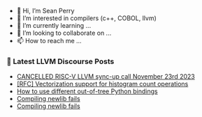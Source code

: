 - 👋 Hi, I’m Sean Perry
- 👀 I’m interested in compilers (c++, COBOL, llvm)
- 🌱 I’m currently learning ...
- 💞️ I’m looking to collaborate on ...
- 📫 How to reach me ...

<!---
s66perry/s66perry is a ✨ special ✨ repository because its `README.md` (this file) appears on your GitHub profile.
You can click the Preview link to take a look at your changes.
--->
### 📕 Latest LLVM Discourse Posts

<!-- DISCOURSE-LLVM:START -->
- [CANCELLED RISC-V LLVM sync-up call November 23rd 2023](https://discourse.llvm.org/t/cancelled-risc-v-llvm-sync-up-call-november-23rd-2023/75084#post_1)
- [[RFC] Vectorization support for histogram count operations](https://discourse.llvm.org/t/rfc-vectorization-support-for-histogram-count-operations/74788#post_3)
- [How to use different out-of-tree Python bindings](https://discourse.llvm.org/t/how-to-use-different-out-of-tree-python-bindings/75082#post_1)
- [Compiling newlib fails](https://discourse.llvm.org/t/compiling-newlib-fails/75040#post_4)
- [Compiling newlib fails](https://discourse.llvm.org/t/compiling-newlib-fails/75040#post_3)
<!-- DISCOURSE-LLVM:END -->

